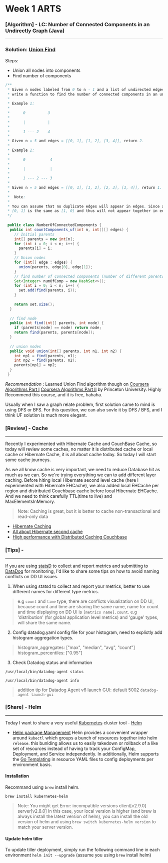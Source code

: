 # Week 1 ARTS
### [Algorithm] - LC: Number of Connected Components in an Undirectly Graph (Java)
------
### Solution: [Union Find](https://www.wikiwand.com/en/Disjoint-set_data_structure)
Steps:
* Union all nodes into components
* Find number of components
```java
/**
 * Given n nodes labeled from 0 to n - 1 and a list of undirected edges (each edge is a pair of nodes),
 * write a function to find the number of connected components in an undirected graph.
 *
 * Example 1:
 *
 *      0          3
 *
 *      |          |
 *
 *      1 --- 2    4
 *
 * Given n = 5 and edges = [[0, 1], [1, 2], [3, 4]], return 2.
 *
 * Example 2:
 *
 *      0           4
 *
 *      |           |
 *
 *      1 --- 2 --- 3
 *
 * Given n = 5 and edges = [[0, 1], [1, 2], [2, 3], [3, 4]], return 1.
 *
 *  Note:
 *
 * You can assume that no duplicate edges will appear in edges. Since all edges are undirected,
 * [0, 1] is the same as [1, 0] and thus will not appear together in edges.
 */
 
 public class NumberOfConnectedComponents {
  public int countComponents_uf(int n, int[][] edges) {
    // Initial parents
    int[] parents = new int[n];
    for (int i = 0; i < n; i++) {
      parents[i] = i;
    }
    // Union nodes 
    for (int[] edge : edges) {
      union(parents, edge[0], edge[1]); 
    }
    // find number of connected components (number of different parents), using Set
    Set<Integer> numOfComp = new HashSet<>();
    for (int i = 0; i < n; i++) {
      set.add(find(parents, i));
    }
    
    return set.size();
  }
  
  // find node
  public int find(int[] parents, int node) {
    if (parents[node] == node) return node;
    return find(parents, parents[node]);
  }
  
  // union nodes
  public void union(int[] parents, int n1, int n2) {
    int np1 = find(parents, n1);
    int np2 = find(parents, n2);
    parents[np1] = np2;
  }
 }
```
*Recommendation* : Learned Union Find algorithm though on [Coursera Algorithms Part I](https://www.coursera.org/learn/algorithms-part1) [Coursera Algorithms Part II](https://www.coursera.org/learn/algorithms-part2) by Princeton University. Highly Recommend this course, and it is free, hahaha.

Usually when I saw a graph relate problem, first solution came to mind is using DFS or BFS. For this question, we can also sovle it by DFS / BFS, and I think UF solution is much more elegant.


### [Review] - Cache
------
Recently I experimented with Hibernate Cache and CouchBase Cache, so today will review some caches, no matter it is distributed cache or local cache or Hibernate Cache, it is all about cache today. So today I will start some cache journeys.

As we all know cache is very important, we need to reduce Database hit as much as we can. So we're trying everything we can to add different layer caching.
Before hiting local Hibernate second level cache (here I experimented with Hibernate EHCache), we also added local EHCache per region and distributed Couchbase cache before local Hibernate EHCache. And we need to think carefully TTL(time to live) and MaxElementsInMemory. 
> Note: Caching is great, but it is better to cache non-transactional and read-only data

* [Hibernate Caching](https://www.tutorialspoint.com/hibernate/hibernate_caching.htm)
* [All about Hibernate second cache](https://dzone.com/articles/all-about-hibernate-second)
* [High performance with Distributed Caching Couchbase](http://info.couchbase.com/rs/302-GJY-034/images/High_Performance_With_Distributed_Caching_Couchbase.pdf)

### [Tips] - 
------
If you are using [statsD](https://github.com/etsy/statsd) to collect and report metrics and submitting to [DataDog](https://github.com/datadog) for monitoring, I'd like to share some tips on how to avoid naming conflicts on DD UI issues. 

1. When using statsd to collect and report your metrics, better to use different names for different type metrics.
> e.g `count` and `time` type, there are conflicts visualization on DD UI, because count and time are sharing the same name, name for count and time displaying on DD UI is `[metrics name].count`.
> e.g 'distribution' (for global application level metrics) and 'gauge' types, will share the same name. 

2. Config datadog.yaml config file for your histogram, need to explictly add histogram aggregation types. 
> histogram_aggregates: ["max", "median", "avg", "count"] 
histogram_percentiles: ["0.95"]

3. Check Datadog status and information

`/usr/local/bin/datadog-agent status`

`/usr/local/bin/datadog-agent info`

> addition tip for Datadog Agent v6 launch GUI: default 5002
`datadog-agent launch-gui`


### [Share] - Helm
------
Today I want to share a very useful [Kubernetes](https://github.com/kubernetes/kubernetes) cluster tool - [Helm](https://github.com/kubernetes/helm)
* [Helm package Management](https://medium.com/@gajus/the-missing-ci-cd-kubernetes-component-helm-package-manager-1fe002aac680)
Helm provides a convenient wrapper around `kubectl` which groups a bunch of resources together into helm `release`. this bunlding allows us to easily takedown or rollback of a like set of resources instead of having to track your ConfigMap, Deployment, and Service independently. In additionally, Helm supports the [Go Templating](https://golang.org/pkg/text/template/) in resource YAML files to config deployments per environment basis.

#### Installation
Recommand using `brew` install helm.

`brew install kubernetes-helm`
> Note: You might get Error: incompatible versions client[v2.9.0] server[v2.8.0]
In this case, your local version is higher (and brew is always install the latest version of helm), you can install the old version of helm and using `brew switch kubernetes-helm version` to match your server version.

#### Update helm tiller
To update tiller deployment, simply run the following command line in each environment
`helm init --upgrade` (assume you using `brew` install helm)


